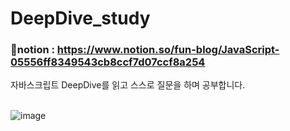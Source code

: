 # DeepDive_study
### 🍊notion : https://www.notion.so/fun-blog/JavaScript-05556ff8349543cb8ccf7d07ccf8a254
자바스크립트 DeepDive를 읽고 스스로 질문을 하며 공부합니다. <br>
<br>

![image](https://github.com/thdud2262/DeepDive_study/assets/85012454/25ee46e6-5ad0-436e-bd4f-f1647b37fdae)
